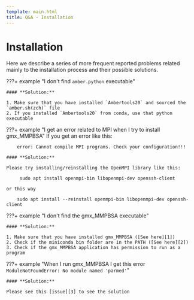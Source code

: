 ```yaml
---
template: main.html
title: Q&A - Installation
---
```


# Installation
Here we describe a series of more frequent reported problems related mainly to the installation process and their 
possible solutions.

???+ example "I don't find `amber.python` executable"

    #### **Solution:**
    
    1. Make sure that you have installed `Ambertools20` and sourced the `amber.sh(zch)` file
    2. If you installed `Ambertools20` from conda, use that python executable

???+ example "I get an error related to MPI when I try to install gmx_MMPBSA"
    If you get an error like this:    

        error: Cannot compile MPI programs. Check your configuration!!!
    
    #### **Solution:**

    Please try installing/reinstalling the OpenMPI library like this:

         sudo apt install openmpi-bin libopenmpi-dev openssh-client

    or this way

        sudo apt install --reinstall openmpi-bin libopenmpi-dev openssh-client

???+ example "I don't find the gmx_MMPBSA executable"
    
    #### **Solution:**

    1. Make sure that you have installed gmx_MMPBSA ([See here][1])
    2. Check if the miniconda bin folder are in the PATH ([See here][2])
    3. Check if the gmx_MMPBSA application has permission to run as a program
    
???+ example "When I run gmx_MMPBSA I get this error `ModuleNotFoundError: No module named 'parmed'`"

    #### **Solution:**

    Please see this [issue][3] to see the solution
    
    




  [1]: ../getting-started/installation.md#installation
  [2]: ../getting-started/installation.md#after-install
  [3]: https://github.com/Valdes-Tresanco-MS/gmx_MMPBSA/issues/2